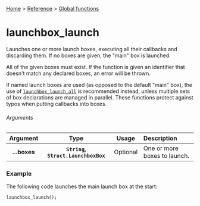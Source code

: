 [Home](/README.md) > [Reference](/Docs/Reference/Reference.md) > [Global functions](/Docs/Reference/Functions/TOC.md)

# launchbox_launch

Launches one or more launch boxes, executing all their callbacks and discarding them. If no boxes are given, the "main" box is launched.

All of the given boxes must exist. If the function is given an identifier that doesn't match any declared boxes, an error will be thrown.

If named launch boxes are used (as opposed to the default "main" box), the use of [`launchbox_launch_all`](/Docs/Reference/Functions/launchbox_launch_all.md) is recommended instead, unless multiple sets of box declarations are managed in parallel. These functions protect against typos when putting callbacks into boxes.

###### Arguments

| Argument | Type | Usage | Description |
|:---:|:---:|:---:|:---|
| **...boxes** | **`String`, `Struct.LaunchboxBox`** | Optional | One or more boxes to launch. |

### Example

The following code launches the main launch box at the start:

```gml
launchbox_launch();
```
